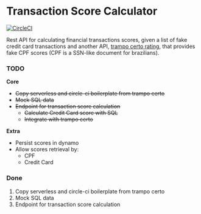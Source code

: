 # Transaction Score Calculator

[![CircleCI](https://circleci.com/gh/fabioaromanini/transaction-score-calculator.svg?style=svg)](https://circleci.com/gh/fabioaromanini/transaction-score-calculator)

Rest API for calculating financial transactions scores, given a list of fake credit card transactions and another API, [trampo certo rating](https://github.com/fabioaromanini/trampo-certo-rating), that provides fake CPF scores (CPF is a SSN-like document for brazilians).

### TODO

**Core**

- ~~Copy serverless and circle-ci boilerplate from trampo certo~~
- ~~Mock SQL data~~
- ~~Endpoint for transaction score calculation~~
  - ~~Calculate Credit Card score with SQL~~
  - ~~Integrate with trampo certo~~

**Extra**

- Persist scores in dynamo
- Allow scores retrieval by:
  - CPF
  - Credit Card

### Done

1. Copy serverless and circle-ci boilerplate from trampo certo
2. Mock SQL data
3. Endpoint for transaction score calculation
